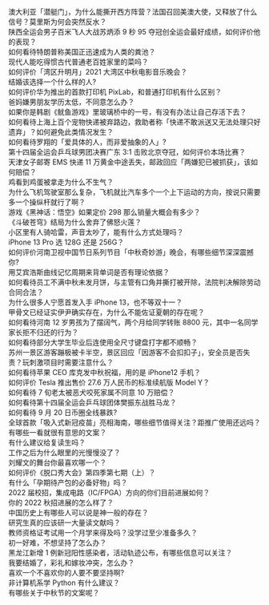 澳大利亚「潜艇门」，为什么能撕开西方阵营？法国召回美澳大使，又释放了什么信号？莫里斯为何会突然反水？  
陕西全运会男子百米飞人大战苏炳添 9 秒 95 夺冠创全运会最好成绩，如何评价他的表现？  
如何看待特朗普称美国正迅速成为人类的粪池？  
现代人能吃得惯古代普通老百姓家里的菜吗？  
如何评价「湾区升明月」2021 大湾区中秋电影音乐晚会？  
结婚该选择一个什么样的人?  
如何评价华为推出的首款打印机 PixLab，和普通打印机有什么区别？  
爸妈嫌男朋友学历太低，不同意怎么办？  
如果你是韩剧《鱿鱼游戏》里玻璃桥中的一号，有没有办法让自己存活下去？  
如何看待上海上百个宠物快递被弃路边，救助者称「快递不敢派送又无法处理只好遗弃」？如何避免此类情况发生？  
如何看待罗翔的「爱具体的人，而非爱抽象的人」?  
第十四届全运会乒乓球男团决赛广东 3:1 击败北京夺冠，如何评价本场比赛？  
天津女子邮寄 EMS 快递 11 万黄金中途丢失，邮政回应「两嫌犯已被抓获」，该如何赔偿？  
鸡看到鸡蛋被拿走为什么不生气？  
为什么飞机驾驶室那么复杂，飞机就比汽车多个一个上下运动的方向，按说只需要多一个操纵杆就行了啊？  
游戏《黑神话：悟空》如果定价 298 那么销量大概会有多少？  
《斗破苍穹》结局为什么舍弃了佛怒火莲？  
小区里有人骑哈雷，声音太吵了，能有什么方式处理吗？  
iPhone 13 Pro 选 128G 还是 256G？  
如何评价河南卫视中国节日系列节目「中秋奇妙游」晚会，有哪些细节深深震撼你?  
用艾宾浩斯曲线记忆周期来背单词是否有理论依据？  
如何看待员工不满中秋未发月饼，与主管有口角并撕打被开除，法院判决解除劳动合同合法？  
为什么很多人宁愿首发入手 iPhone 13，也不等双十一？  
甲骨文已经证实伊尹确实存在，为什么不能佐证夏朝的存在呢？  
如何看待河南 12 岁男孩为了摆阔气，两个月给同学转账 8800 元，其中一名同学家长拒不归还的行为？  
如何看待部分大学生毕业后连使用全尺寸键盘打字都不顺畅？  
苏州一景区游客蹦极被卡半空，景区回应「因游客不会扣扣子」，安全员是否失责？玩刺激项目时需要注意什么？  
如何看待苹果 CEO 库克发中秋祝福，用的是 iPhone12 手机？  
如何评价 Tesla 推出售价 27.6 万人民币的标准续航版 Model Y？  
如何看待 7 旬老太被恶犬咬死家属不同意 10 万赔偿？  
如何看待第十四届全运会乒乓球团体樊振东战胜马龙？  
如何看待 9 月 20 日币圈全线暴跌?  
全球首款「吸入式新冠疫苗」亮相海南，哪些细节值得关注？距推广使用还远吗？  
有哪些一看就很有意思的文案？  
有什么建议给复读生吗？  
工作之后为什么眼里的光慢慢没了？  
刘耀文的舞台你最喜欢哪一个？  
如何评价《脱口秀大会》第四季第七期（上）？  
有什么「孕期待产包的必备好物」吗？  
2022 届校招，集成电路（IC/FPGA）方向的你们目前进展如何？  
你的 2022 秋招进展的怎么样了？  
中国历史上有哪些人可以说是神一般的存在？  
研究生真的应该研一大量读文献吗？  
教师资格证考试用一个月学来得及吗？没学过至少准备多久？  
初一好难，不想坚持了怎么办？  
黑龙江新增 1 例新冠阳性感染者，活动轨迹公布，有哪些信息可以关注？  
我要结婚了，彩礼和嫁妆冲突，怎么办？  
喜欢一个不喜欢你的人要不要坚持啊?  
非计算机系学 Python 有什么建议？  
有哪些关于中秋节的文案呢？  
